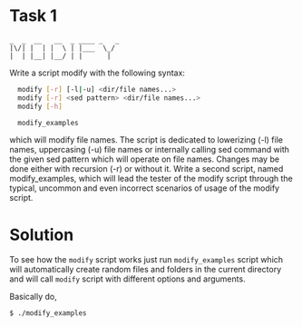 # Task 1

```
_  _  __   __  _ ____ _   _
|\/| |  | |  \ | |___  \_/
|  | |__| |__/ | |      |
```

Write a script modify with the following syntax:

```bash
  modify [-r] [-l|-u] <dir/file names...>
  modify [-r] <sed pattern> <dir/file names...>
  modify [-h]

  modify_examples
```

which will modify file names. The script is dedicated to lowerizing (-l)
file names, uppercasing (-u) file names or internally calling sed
command with the given sed pattern which will operate on file names.
Changes may be done either with recursion (-r) or without it. Write a
second script, named modify_examples, which will lead the tester of the
modify script through the typical, uncommon and even incorrect scenarios
of usage of the modify script.

# Solution

To see how the `modify` script works just run `modify_examples` script which will automatically create random files and
folders in the current directory and will call `modify` script with different options and arguments.

Basically do,
```bash
$ ./modify_examples
```

